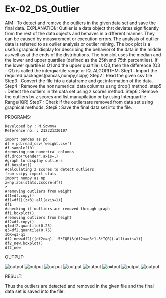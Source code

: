 # Ex-02_DS_Outlier
AIM : To detect and remove the outliers in the given data set and save the final data.
EXPLANATION:
     Outlier is a data object that deviates significantly from the rest of the data objects and behaves in a different manner. They can be caused by measurement or execution errors. The analysis of outlier data is referred to as outlier analysis or outlier mining. The box plot is a useful graphical display for describing the behavior of the data in the middle as well as at the ends of the distributions. The box plot uses the median and the lower and upper quartiles (defined as the 25th and 75th percentiles). If the lower quartile is Q1 and the upper quartile is Q3, then the difference (Q3 - Q1) is called the interquartile range or IQ.
ALGORITHM:
 Step1  :  Import the required packages(pandas,numpy,scipy)
 Step2  :  Read the given csv file
 Step3  :  Convert the file into a dataframe and get information of the data.
 Step4  :  Remove the non numerical data columns using drop() method.
 step5  :  Detect the outliers in the data set using z scores method.
 Step6  :  Remove the outliers by z scores and list manupilation or by using Interquartile Range(IQR)
 Step7  :  Check if the outliersare removed from data set using graphical methods.
 Step8  :  Save the final data set into the file.

 PROGRAMS:
 ```
 Developed by : M.Sowmya
 Reference no. : 212221230107
 ```
 ```
 import pandas as pd
 df = pd.read_csv('weight.csv')
 df.sample(10)
#removing non numerical columns
 df.drop("Gender",axis=1)
#graph to display outliers
 df.boxplot()
#calculating z scores to detect outliers
 from scipy import stats
 import numpy as np
 z=np.abs(stats.zscore(df))
 z
#removing outliers from weight
 df1=df.copy()
 df1=df1[(z<3).all(axis=1)]
 df1
#checking if outliers are removed through graph
 df1.boxplot()
#removing outliers from height
 df2=df.copy()
 q1=df2.quantile(0.25)
 q3=df2.quantile(0.75)
 IQR=q3-q1
 df2_new=df2[((df2>=q1-1.5*IQR)&(df2<=q3+1.5*IQR)).all(axis=1)]
 df2_new.boxplot()
 df2_new
 ```

OUTPUT:

![output](./outliers1.PNG)
![output](./outliers2.PNG)
![output](./outliers3.PNG)
![output](./outliers4.PNG)
![output](./outliers5.PNG)
![output](./outliers6.PNG)
![output](./outliers7.PNG)
![output](./outliers8.PNG)

RESULT:

Thus the outliers are detected and removed in the given file and the final data set is saved into the file.

